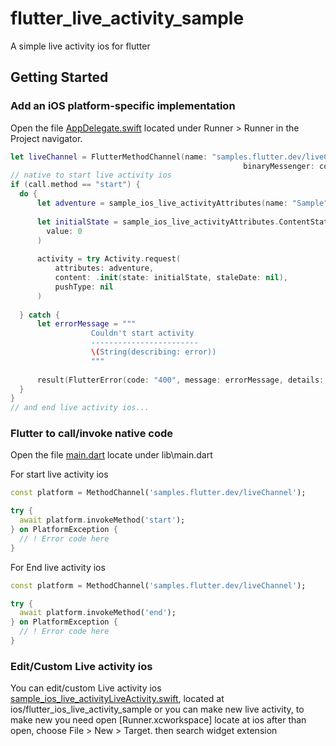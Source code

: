 # flutter_live_activity_sample

A simple live activity ios for flutter

## Getting Started

### Add an iOS platform-specific implementation

Open the file [AppDelegate.swift](https://github.com/RahmadFani/flutter_ios_live_activity_sample/) located under Runner > Runner in the Project navigator.

``` swift
let liveChannel = FlutterMethodChannel(name: "samples.flutter.dev/liveChannel",
                                                    binaryMessenger: controller.binaryMessenger)
// native to start live activity ios
if (call.method == "start") {
  do {
      let adventure = sample_ios_live_activityAttributes(name: "Sample")
  
      let initialState = sample_ios_live_activityAttributes.ContentState(
        value: 0
      )
      
      activity = try Activity.request(
          attributes: adventure,
          content: .init(state: initialState, staleDate: nil),
          pushType: nil
      )
      
  } catch {
      let errorMessage = """
                  Couldn't start activity
                  ------------------------
                  \(String(describing: error))
                  """
      
      result(FlutterError(code: "400", message: errorMessage, details: error))
  }
}
// and end live activity ios...
```

### Flutter to call/invoke native code

Open the file [main.dart](https://github.com/RahmadFani/flutter_ios_live_activity_sample/) locate under lib\main.dart

For start live activity ios 

``` dart 
const platform = MethodChannel('samples.flutter.dev/liveChannel');

try {
  await platform.invokeMethod('start');
} on PlatformException {
  // ! Error code here
}
```

For End live activity ios 

``` dart 
const platform = MethodChannel('samples.flutter.dev/liveChannel');

try {
  await platform.invokeMethod('end');
} on PlatformException {
  // ! Error code here
}
```

### Edit/Custom Live activity ios

You can edit/custom Live activity ios [sample_ios_live_activityLiveActivity.swift](https://github.com/RahmadFani/flutter_ios_live_activity_sample/blob/main/ios/sample_ios_live_activity/sample_ios_live_activityLiveActivity.swift), located at ios/flutter_ios_live_activity_sample or you can make new live activity, to make new you need open [Runner.xcworkspace] locate at ios after than open, choose File > New > Target. then search widget extension

